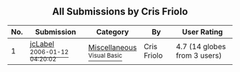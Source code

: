 ﻿<div align="center">

## All Submissions by Cris Friolo

</div>

No.  | Submission | Category | By   | User Rating
---- | ---------- | -------- | ---- | -----------
1 | [jcLabel<br /><sup>2006-01-12 04:20:02</sup>](https://github.com/Planet-Source-Code/cris-friolo-jclabel__1-64014) | [Miscellaneous<br /><sup>Visual Basic</sup>](../ByCategory/miscellaneous__1-1.md) | Cris Friolo | 4.7 (14 globes from 3 users)

